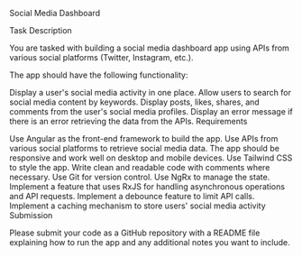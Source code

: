 Social Media Dashboard

Task Description

You are tasked with building a social media dashboard app using APIs from various social platforms (Twitter, Instagram, etc.).

The app should have the following functionality:

Display a user's social media activity in one place.
Allow users to search for social media content by keywords.
Display posts, likes, shares, and comments from the user's social media profiles.
Display an error message if there is an error retrieving the data from the APIs.
Requirements

Use Angular as the front-end framework to build the app.
Use APIs from various social platforms to retrieve social media data.
The app should be responsive and work well on desktop and mobile devices.
Use Tailwind CSS to style the app.
Write clean and readable code with comments where necessary.
Use Git for version control.
Use NgRx to manage the state.
Implement a feature that uses RxJS for handling asynchronous operations and API requests.
Implement a debounce feature to limit API calls.
Implement a caching mechanism to store users' social media activity
Submission

Please submit your code as a GitHub repository with a README file explaining how to run the app and any additional notes you want to include.




